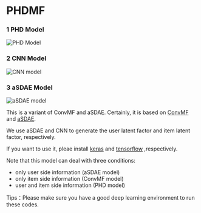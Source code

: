 # PHDMF

### 1 PHD Model
![PHD Model](https://github.com/daicoolb/PHDMF/blob/master/PHD.png)

### 2 CNN Model
![CNN model](https://github.com/daicoolb/PHDMF/blob/master/CNN.png)

### 3 aSDAE Model
![aSDAE model](https://github.com/daicoolb/PHDMF/blob/master/aSDAE.png)

This is a variant of ConvMF and aSDAE. Certainly, it is based on [ConvMF](http://dm.postech.ac.kr/~cartopy/ConvMF/) and [aSDAE](https://www.aaai.org/ocs/index.php/AAAI/AAAI17/paper/download/14676/13916).

We use aSDAE and CNN to generate the user latent factor and item latent factor, respectively.

If you want to use it, pleae install [keras](keras.io) and [tensorflow](http://tensorflow.org/) ,respectively.

Note that this model can deal with three conditions: 
- only user side information (aSDAE model)
- only item side information (ConvMF model)
- user and item side information (PHD model)

Tips：Please make sure you have a good deep learning environment to run these codes.
